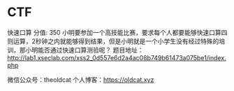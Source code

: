 # CTF

快速口算
分值: 350
小明要参加一个高技能比赛，要求每个人都要能够快速口算四则运算，2秒钟之内就能够得到结果，但是小明就是一个小学生没有经过特殊的培训，那小明能否通过快速口算测验呢？
题目地址：http://lab1.xseclab.com/xss2_0d557e6d2a4ac08b749b61473a075be1/index.php

微信公众号：theoldcat
个人博客：https://oldcat.xyz

